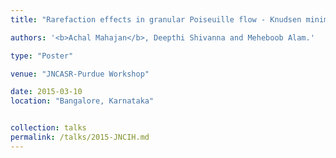 ```yaml
---
title: "Rarefaction effects in granular Poiseuille flow - Knudsen minimum and temperature bimodality"

authors: '<b>Achal Mahajan</b>, Deepthi Shivanna and Meheboob Alam.'

type: "Poster"

venue: "JNCASR-Purdue Workshop"

date: 2015-03-10
location: "Bangalore, Karnataka"


collection: talks
permalink: /talks/2015-JNCIH.md
---
```

